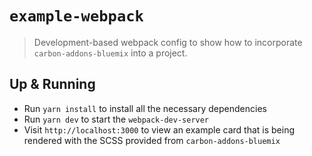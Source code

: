 # `example-webpack`

> Development-based webpack config to show how to incorporate
> `carbon-addons-bluemix` into a project.

## Up & Running

- Run `yarn install` to install all the necessary dependencies
- Run `yarn dev` to start the `webpack-dev-server`
- Visit `http://localhost:3000` to view an example card that is being rendered
  with the SCSS provided from `carbon-addons-bluemix`
